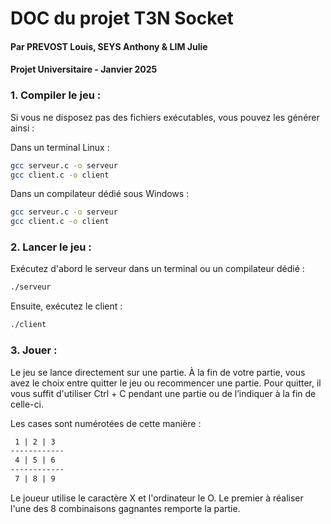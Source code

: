 # DOC du projet T3N Socket

#### Par PREVOST Louis, SEYS Anthony & LIM Julie

#### Projet Universitaire - Janvier 2025


### 1. Compiler le jeu :

Si vous ne disposez pas des fichiers exécutables, vous pouvez les générer ainsi :

Dans un terminal Linux :

```bash
gcc serveur.c -o serveur
gcc client.c -o client
```

Dans un compilateur dédié sous Windows :

```bash
gcc serveur.c -o serveur
gcc client.c -o client
```

### 2. Lancer le jeu :

Exécutez d'abord le serveur dans un terminal ou un compilateur dédié :

```bash
./serveur
```

Ensuite, exécutez le client :

```bash
./client
```

### 3. Jouer :

Le jeu se lance directement sur une partie.
À la fin de votre partie, vous avez le choix entre quitter le jeu ou recommencer une partie.
Pour quitter, il vous suffit d'utiliser Ctrl + C pendant une partie ou de l’indiquer à la fin de celle-ci.

Les cases sont numérotées de cette manière :

```markdown
 1 | 2 | 3
------------
 4 | 5 | 6
------------
 7 | 8 | 9
```

Le joueur utilise le caractère X et l'ordinateur le O.
Le premier à réaliser l'une des 8 combinaisons gagnantes remporte la partie.
